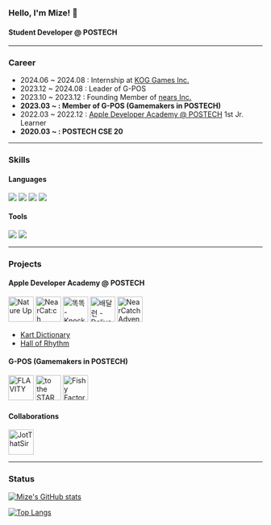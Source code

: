 ### Hello, I'm Mize! 👋
#### Student Developer @ POSTECH

---

### Career
 - 2024.06 ~ 2024.08 : Internship at [KOG Games Inc.](https://www.kog.co.kr/)
 - 2023.12 ~ 2024.08 : Leader of G-POS
 - 2023.10 ~ 2023.12 : Founding Member of [nears Inc.](https://nearcat-ch.github.io/)
 - **2023.03 ~ : Member of G-POS (Gamemakers in POSTECH)**
 - 2022.03 ~ 2022.12 : [Apple Developer Academy @ POSTECH](https://developeracademy.postech.ac.kr) 1st Jr. Learner
 - **2020.03 ~ : POSTECH CSE 20**
 
---

### Skills
#### Languages
<img src="https://img.shields.io/badge/C-A8B9CC?style=for-the-badge&logo=C&logoColor=white"/></a>
<img src="https://img.shields.io/badge/C++-00599C?style=for-the-badge&logo=C%2B%2B&logoColor=white"/></a>
<img src="https://img.shields.io/badge/Python-3766AB?style=for-the-badge&logo=Python&logoColor=white"/></a>
<img src="https://img.shields.io/badge/Swift-F05138?style=for-the-badge&logo=Swift&logoColor=white"/></a>

#### Tools
<img src="https://img.shields.io/badge/Xcode-147EFB?style=for-the-badge&logo=Xcode&logoColor=white"/></a>
<img src="https://img.shields.io/badge/Unity-100000?style=for-the-badge&logo=unity&logoColor=white"/></a>

---

### Projects
#### Apple Developer Academy @ POSTECH
[<img src="https://user-images.githubusercontent.com/96890040/184541494-11f41d2f-4dfe-4ab3-ba04-81f871b26911.png" width="50" height="50" title="Nature Up"/>](https://github.com/DeveloperAcademy-POSTECH/NatureUp)
[<img src="https://user-images.githubusercontent.com/96890040/184093396-bae79cab-fa40-452f-8b2d-cd1b2162e09d.png" width="50" height="50" title="NearCat:ch"/>](https://github.com/DeveloperAcademy-POSTECH/MC2-Team13-NearCatch)
[<img src="https://user-images.githubusercontent.com/96890040/184092699-280cc7b1-6981-4e3c-8ba5-baee0bcdaf7b.png" width="50" height="50" title="똑똑 - KnockKnock"/>](https://github.com/DeveloperAcademy-POSTECH/MC3-Team5-KnockKnock)
[<img src="https://github.com/DevMizeKR/DevMizeKR/assets/96890040/4db0aa3f-c033-4980-8b1e-35cd3b08731f.png" width="50" height="50" title="배달런 - DeliveryRun"/>](https://github.com/DeveloperAcademy-POSTECH/MacC-Team-Compiler)
[<img src="https://user-images.githubusercontent.com/96890040/194620221-87ce7de1-7775-430c-9e04-94faf1870d03.png" width="50" height="50" title="NearCatch Adventure"/>](https://github.com/NearCat-ch/NearCatch-Adventure)
 - [Kart Dictionary](https://github.com/DevMizeKR/KartDictionary)
 - [Hall of Rhythm](https://github.com/DeveloperAcademy-POSTECH/NC2-Mize-HallofRhythm)

#### G-POS (Gamemakers in POSTECH)
[<img src="https://github.com/DevMizeKR/DevMizeKR/assets/96890040/7065f516-ad6f-44a3-b1e9-c56e7ba8b26b.png" width="50" height="50" title="FLAVITY"/>](https://github.com/DevMizeKR/GPOS-2023-FLAVITY)
[<img src="https://github.com/DevMizeKR/DevMizeKR/assets/96890040/4fe320b0-6b03-4090-be60-a40e4d98fc9f.png" width="50" height="50" title="to the STAR"/>](https://github.com/GPOS-Gamemakers-in-POSTECH/GPOS-2024-to_the_STAR)
[<img src="https://github.com/DevMizeKR/DevMizeKR/assets/96890040/52a89c97-eb16-4eef-a280-985d42a26da0.png" width="50" height="50" title="Fishy Factory"/>](https://github.com/GPOS-Gamemakers-in-POSTECH/GPOS-2024-Fishy_Factory)

#### Collaborations
[<img src="https://github.com/DevMizeKR/DevMizeKR/assets/96890040/53ed9198-7f53-4047-8fd8-8f96f69fba78.png" width="50" height="50" title="JotThatSir"/>](https://github.com/sumjingangcat/2024_STadium_Game_Jam)

---

### Status
[![Mize's GitHub stats](https://github-readme-stats.vercel.app/api?username=DevMizeKR)](https://github.com/DevMizeKR/github-readme-stats)

[![Top Langs](https://github-readme-stats.vercel.app/api/top-langs/?username=DevMizeKR&layout=compact)](https://github.com/DevMizeKR/github-readme-stats)
